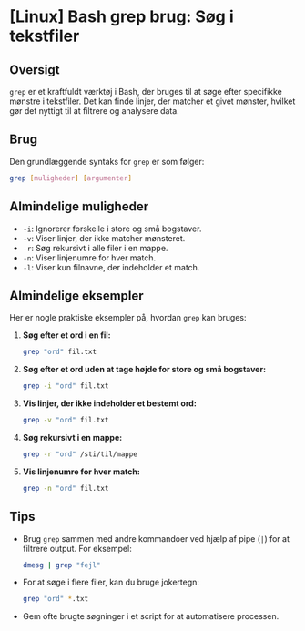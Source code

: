 # [Linux] Bash grep brug: Søg i tekstfiler

## Oversigt
`grep` er et kraftfuldt værktøj i Bash, der bruges til at søge efter specifikke mønstre i tekstfiler. Det kan finde linjer, der matcher et givet mønster, hvilket gør det nyttigt til at filtrere og analysere data.

## Brug
Den grundlæggende syntaks for `grep` er som følger:

```bash
grep [muligheder] [argumenter]
```

## Almindelige muligheder
- `-i`: Ignorerer forskelle i store og små bogstaver.
- `-v`: Viser linjer, der ikke matcher mønsteret.
- `-r`: Søg rekursivt i alle filer i en mappe.
- `-n`: Viser linjenumre for hver match.
- `-l`: Viser kun filnavne, der indeholder et match.

## Almindelige eksempler
Her er nogle praktiske eksempler på, hvordan `grep` kan bruges:

1. **Søg efter et ord i en fil:**
   ```bash
   grep "ord" fil.txt
   ```

2. **Søg efter et ord uden at tage højde for store og små bogstaver:**
   ```bash
   grep -i "ord" fil.txt
   ```

3. **Vis linjer, der ikke indeholder et bestemt ord:**
   ```bash
   grep -v "ord" fil.txt
   ```

4. **Søg rekursivt i en mappe:**
   ```bash
   grep -r "ord" /sti/til/mappe
   ```

5. **Vis linjenumre for hver match:**
   ```bash
   grep -n "ord" fil.txt
   ```

## Tips
- Brug `grep` sammen med andre kommandoer ved hjælp af pipe (`|`) for at filtrere output. For eksempel:
  ```bash
  dmesg | grep "fejl"
  ```
- For at søge i flere filer, kan du bruge jokertegn:
  ```bash
  grep "ord" *.txt
  ```
- Gem ofte brugte søgninger i et script for at automatisere processen.